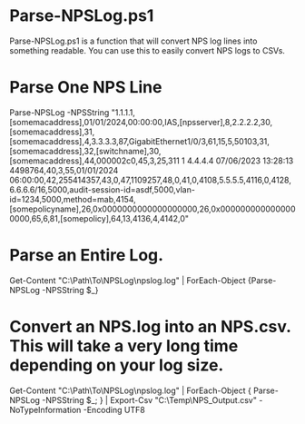 # Parse-NPSLog.ps1
Parse-NPSLog.ps1 is a function that will convert NPS log lines into something readable.  You can use this to easily convert NPS logs to CSVs.


# Parse One NPS Line
Parse-NPSLog -NPSString "1.1.1.1,[somemacaddress],01/01/2024,00:00:00,IAS,[npsserver],8,2.2.2.2,30,[somemacaddress],31,[somemacaddress],4,3.3.3.3,87,GigabitEthernet1/0/3,61,15,5,50103,31,[somemacaddress],32,[switchname],30,[somemacaddress],44,000002c0,45,3,25,311 1 4.4.4.4 07/06/2023 13:28:13 4498764,40,3,55,01/01/2024 06:00:00,42,255414357,43,0,47,1109257,48,0,41,0,4108,5.5.5.5,4116,0,4128,6.6.6.6/16,5000,audit-session-id=asdf,5000,vlan-id=1234,5000,method=mab,4154,[somepolicyname],26,0x0000000000000000000,26,0x0000000000000000000,65,6,81,[somepolicy],64,13,4136,4,4142,0"


# Parse an Entire Log.
Get-Content "C:\Path\To\NPSLog\npslog.log" | ForEach-Object {Parse-NPSLog -NPSString $_}


# Convert an NPS.log into an NPS.csv.  This will take a very long time depending on your log size.
Get-Content "C:\Path\To\NPSLog\npslog.log" | ForEach-Object { Parse-NPSLog -NPSString $_; } | Export-Csv "C:\Temp\NPS_Output.csv" -NoTypeInformation -Encoding UTF8
